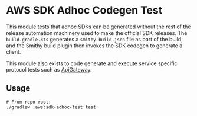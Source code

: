 AWS SDK Adhoc Codegen Test
==========================

This module tests that adhoc SDKs can be generated without the rest of the
release automation machinery used to make the official SDK releases.
The `build.gradle.kts` generates a `smithy-build.json` file as part of
the build, and the Smithy build plugin then invokes the SDK codegen
to generate a client.

This module also exists to code generate and execute service specific protocol tests such as
[ApiGateway](https://github.com/awslabs/smithy/blob/main/smithy-aws-protocol-tests/model/restJson1/services/apigateway.smithy).

Usage
-----

```
# From repo root:
./gradlew :aws:sdk-adhoc-test:test
```
